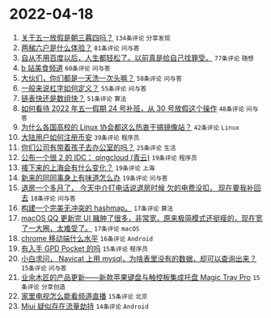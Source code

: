 # 2022-04-18

1. [关于五一放假是朝三暮四吗？](https://www.v2ex.com/t/847656) `134条评论` `分享发现`
1. [两梯六户是什么体验？](https://www.v2ex.com/t/847572) `81条评论` `问与答`
1. [自从不用百度以后，人生都轻松了。以前真是给自己找罪受。](https://www.v2ex.com/t/847603) `77条评论` `随想`
1. [b 站美食频道](https://www.v2ex.com/t/847616) `60条评论` `问与答`
1. [大伙们，你们都是一天洗一次头嘛？](https://www.v2ex.com/t/847573) `58条评论` `问与答`
1. [一般来说杠字如何定义？](https://www.v2ex.com/t/847578) `55条评论` `问与答`
1. [链表快还是数组快？](https://www.v2ex.com/t/847588) `51条评论` `算法`
1. [如何看待 2022 年五一假期 24 号补班，从 30 号放假这个操作](https://www.v2ex.com/t/847595) `48条评论` `问与答`
1. [为什么各国高校的 Linux 协会都这么热衷于搞镜像站？](https://www.v2ex.com/t/847719) `42条评论` `Linux`
1. [大陆用户如何注册币安](https://www.v2ex.com/t/847670) `39条评论` `程序员`
1. [你们公司有带着孩子去办公室的﻿吗？](https://www.v2ex.com/t/847567) `25条评论` `生活`
1. [公布一个很 2 的 IDC： qingcloud (青云)](https://www.v2ex.com/t/847747) `19条评论` `程序员`
1. [接下来的上海会有什么变化？](https://www.v2ex.com/t/847693) `19条评论` `上海`
1. [新来的同同事身上有味道怎么办](https://www.v2ex.com/t/847608) `19条评论` `问与答`
1. [退房一个多月了， 今天中介打电话说退房时候 欠的电费没扣， 现在要我补回去](https://www.v2ex.com/t/847569) `18条评论` `问与答`
1. [构建一个完美无冲突的 hashmap。](https://www.v2ex.com/t/847716) `17条评论` `算法`
1. [macOS QQ 更新完 UI 臃肿了很多，非常宽，原来极简模式还挺瘦的，现在宽了一大圈，太难受了。](https://www.v2ex.com/t/847638) `17条评论` `macOS`
1. [chrome 移动端什么水平](https://www.v2ex.com/t/847667) `16条评论` `Android`
1. [有入手 GPD Pocket 的吗](https://www.v2ex.com/t/847698) `15条评论` `程序员`
1. [小白求问， Navicat 上用 mysql，为啥表里没有的数据，却可以查询出来？](https://www.v2ex.com/t/847666) `15条评论` `问与答`
1. [业余木匠的产品更新——新款苹果键盘与触控板集成托盘 Magic Tray Pro](https://www.v2ex.com/t/847626) `15条评论` `分享创造`
1. [家里电视怎么能看频道直播](https://www.v2ex.com/t/847570) `15条评论` `北京`
1. [Miui 疑似存在流量劫持](https://www.v2ex.com/t/847609) `14条评论` `Android`
